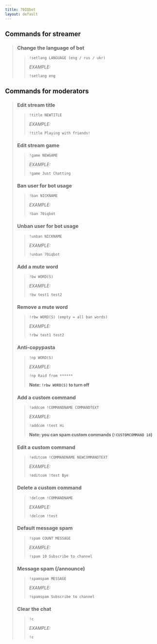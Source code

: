 ```yaml
---
title: 70IQbot
layout: default
---
```


## Commands for streamer

>### Change the language of bot
>>`!setlang LANGUAGE (eng / rus / ukr)`
>>
>>*EXAMPLE:*
>>```
>>!setlang eng
>>```

## Commands for moderators

>### Edit stream title
>>`!title NEWTITLE`
>>
>>*EXAMPLE:*
>>```
>>!title Playing with friends!
>>```
>
>### Edit stream game
>>`!game NEWGAME`
>>
>>*EXAMPLE:*
>>```
>>!game Just Chatting
>>```
>
>### Ban user for bot usage
>>`!ban NICKNAME`
>>
>>*EXAMPLE:*
>>```
>>!ban 70iqbot
>>```
>
>### Unban user for bot usage
>>`!unban NICKNAME`
>>
>>*EXAMPLE:*
>>```
>>!unban 70iqbot
>>```
>
>### Add a mute word
>>`!bw WORD(S)`
>>
>>*EXAMPLE:*
>>```
>>!bw test1 test2
>>```
>
>### Remove a mute word
>>`!rbw WORD(S) (empty = all ban words)`
>>
>>*EXAMPLE:*
>>```
>>!rbw test1 test2
>>```
>
>### Anti-copypasta
>>`!np WORD(S)`
>>
>>*EXAMPLE:*
>>```
>>!np Raid from ******
>>```
>>**Note: ```!rbw WORD(S)``` to turn off**
>
>### Add a custom command
>>`!addcom !COMMANDNAME COMMANDTEXT`
>>
>>*EXAMPLE:*
>>```
>>!addcom !test Hi
>>```
>>**Note: you can spam custom commands (```!CUSTOMCOMMAND 10```)**
>
>### Edit a custom command
>>`!editcom !COMMANDNAME NEWCOMMANDTEXT`
>>
>>*EXAMPLE:*
>>```
>>!editcom !test Bye
>>```
>
>### Delete a custom command
>>`!delcom !COMMANDNAME`
>>
>>*EXAMPLE:*
>>```
>>!delcom !test
>>```
>
>### Default message spam
>>`!spam COUNT MESSAGE`
>>
>>*EXAMPLE:*
>>```
>>!spam 10 Subscribe to channel
>>```
>
>### Message spam (/announce)
>>`!spamspam MESSAGE`
>>
>>*EXAMPLE:*
>>```
>>!spamspam Subscribe to channel
>>```
>
>### Clear the chat
>>`!c`
>>
>>*EXAMPLE:*
>>```
>>!c
>>```
